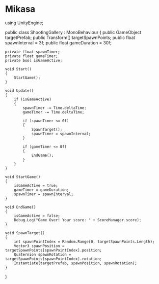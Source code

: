 # Mikasa
using UnityEngine;

public class ShootingGallery : MonoBehaviour
{
    public GameObject targetPrefab;
    public Transform[] targetSpawnPoints;
    public float spawnInterval = 3f;
    public float gameDuration = 30f;

    private float spawnTimer;
    private float gameTimer;
    private bool isGameActive;

    void Start()
    {
        StartGame();
    }

    void Update()
    {
        if (isGameActive)
        {
            spawnTimer -= Time.deltaTime;
            gameTimer -= Time.deltaTime;

            if (spawnTimer <= 0f)
            {
                SpawnTarget();
                spawnTimer = spawnInterval;
            }

            if (gameTimer <= 0f)
            {
                EndGame();
            }
        }
    }

    void StartGame()
    {
        isGameActive = true;
        gameTimer = gameDuration;
        spawnTimer = spawnInterval;
    }

    void EndGame()
    {
        isGameActive = false;
        Debug.Log("Game Over! Your score: " + ScoreManager.score);
    }

    void SpawnTarget()
    {
        int spawnPointIndex = Random.Range(0, targetSpawnPoints.Length);
        Vector3 spawnPosition = targetSpawnPoints[spawnPointIndex].position;
        Quaternion spawnRotation = targetSpawnPoints[spawnPointIndex].rotation;
        Instantiate(targetPrefab, spawnPosition, spawnRotation);
    }
}
